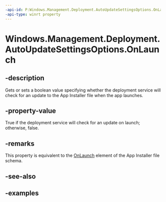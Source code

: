 ```yaml
---
-api-id: P:Windows.Management.Deployment.AutoUpdateSettingsOptions.OnLaunch
-api-type: winrt property
---
```


# Windows.Management.Deployment.AutoUpdateSettingsOptions.OnLaunch

<!--
public bool OnLaunch { get; set; }
-->


## -description

Gets or sets a boolean value specifying whether the deployment service will check for an update to the App Installer file when the app launches.

## -property-value

True if the deployment service will check for an update on launch; otherwise, false.

## -remarks

This property is equivalent to the [OnLaunch](/uwp/schemas/appinstallerschema/element-onlaunch) element of the App Installer file schema.

## -see-also

## -examples


